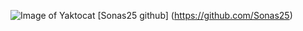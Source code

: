 ![Image of Yaktocat](https://octodex.github.com/images/yaktocat.png)
[Sonas25 github] (https://github.com/Sonas25)
